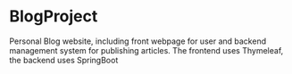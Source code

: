 # BlogProject

Personal Blog website, including front webpage for user and backend management system for publishing articles. The frontend uses Thymeleaf, the backend uses SpringBoot